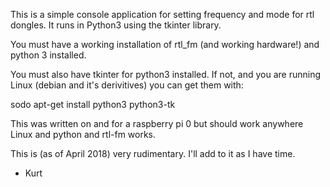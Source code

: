 This is a simple console application for setting frequency
and mode for rtl dongles. It runs in Python3 using the tkinter
library.

You must have a working installation of rtl_fm (and working hardware!)
and python 3 installed.

You must also have tkinter for python3 installed. If not, and you are 
running Linux (debian and it's derivitives) you can get them with:

sodo apt-get install python3 python3-tk

This was written on and for a raspberry pi 0 but should work
anywhere Linux and python and rtl-fm works.

This is (as of April 2018) very rudimentary. I'll add to it
as I have time.

- Kurt

